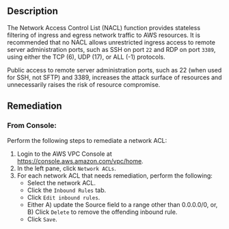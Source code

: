 ## Description

The Network Access Control List (NACL) function provides stateless filtering of ingress and egress network traffic to AWS resources. It is recommended that no NACL allows unrestricted ingress access to remote server administration ports, such as SSH on port `22` and RDP on port `3389`, using either the TCP (6), UDP (17), or ALL (-1) protocols.

Public access to remote server administration ports, such as 22 (when used for SSH, not SFTP) and 3389, increases the attack surface of resources and unnecessarily raises the risk of resource compromise.

## Remediation

### From Console:

Perform the following steps to remediate a network ACL:

1. Login to the AWS VPC Console at https://console.aws.amazon.com/vpc/home.
2. In the left pane, click `Network ACLs`.
3. For each network ACL that needs remediation, perform the following:
    - Select the network ACL.
    - Click the `Inbound Rules` tab.
    - Click `Edit inbound rules`.
    - Either A) update the Source field to a range other than 0.0.0.0/0, or, B) Click `Delete` to remove the offending inbound rule.
    - Click `Save`.
